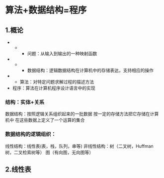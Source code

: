 # 算法+数据结构=程序
## 1.概论
 *  *  * 问题：从输入到输出的一种映射函数
 *  *  * 数据结构：逻辑数据结构在计算机中的存储表达，支持相应的操作
 *  * 算法：对特定问题求解过程的描述方法
 * 程序：算法在计算机程序设计语言中的实现 

### 结构：实体+关系
数据结构：按照逻辑关系组织起来的一批数据
按一定的存储方法把它存储在计算机中
在这些数据上定义了一个运算的集合

### 数据结构的逻辑组织：
线性结构：线性表(表，栈，队列，串等)
非线性结构：树（二叉树，Huffman树，二叉检索树等）
图（有向图，无向图等）
## 2.线性表




















